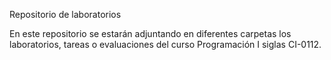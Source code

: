 Repositorio de laboratorios

En este repositorio se estarán adjuntando en diferentes carpetas los laboratorios, tareas o evaluaciones 
del curso Programación I siglas CI-0112.